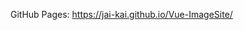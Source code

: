 GitHub Pages: <a target="_blank" href="https://jai-kai.github.io/Vue-ImageSite/">https://jai-kai.github.io/Vue-ImageSite/<a/>

